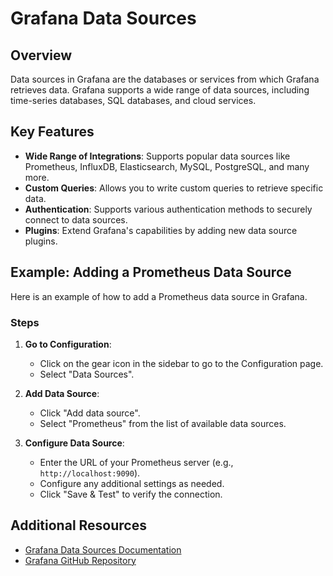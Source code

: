 # Grafana Data Sources

## Overview
Data sources in Grafana are the databases or services from which Grafana retrieves data. Grafana supports a wide range of data sources, including time-series databases, SQL databases, and cloud services.

## Key Features
- **Wide Range of Integrations**: Supports popular data sources like Prometheus, InfluxDB, Elasticsearch, MySQL, PostgreSQL, and many more.
- **Custom Queries**: Allows you to write custom queries to retrieve specific data.
- **Authentication**: Supports various authentication methods to securely connect to data sources.
- **Plugins**: Extend Grafana's capabilities by adding new data source plugins.

## Example: Adding a Prometheus Data Source
Here is an example of how to add a Prometheus data source in Grafana.

### Steps
1. **Go to Configuration**:
    - Click on the gear icon in the sidebar to go to the Configuration page.
    - Select "Data Sources".

2. **Add Data Source**:
    - Click "Add data source".
    - Select "Prometheus" from the list of available data sources.

3. **Configure Data Source**:
    - Enter the URL of your Prometheus server (e.g., `http://localhost:9090`).
    - Configure any additional settings as needed.
    - Click "Save & Test" to verify the connection.

## Additional Resources
- [Grafana Data Sources Documentation](https://grafana.com/docs/grafana/latest/datasources/)
- [Grafana GitHub Repository](https://github.com/grafana/grafana)